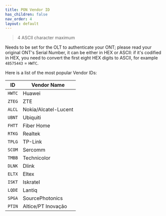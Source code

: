 ```yaml
---
title: PON Vendor ID
has_children: false
nav_order: 4
layout: default
---
```


> 4 ASCII character maximum

Needs to be set for the OLT to authenticate your ONT; please read your original ONT's Serial Number, it can be either in HEX or ASCII: if it's codified in HEX, you need to convert the first eight HEX digits to ASCII, for example `48575443` = `HWTC`.

Here is a list of the most popular Vendor IDs:


| ID     | Vendor Name          |
| ------ | -------------------- |
| `HWTC` | Huawei               |
| `ZTEG` | ZTE                  |
| `ALCL` | Nokia/Alcatel-Lucent |
| `UBNT` | Ubiquiti             |
| `FHTT` | Fiber Home           |
| `RTKG` | Realtek              |
| `TPLG` | TP-Link              |
| `SCOM` | Sercomm              |
| `TMBB` | Technicolor          |
| `DLNK` | Dlink                |
| `ELTX` | Eltex                |
| `ISKT` | Iskratel             |
| `LQDE` | Lantiq               |
| `SPGA` | SourcePhotonics      |
| `PTIN` | Altice/PT Inovação   |
